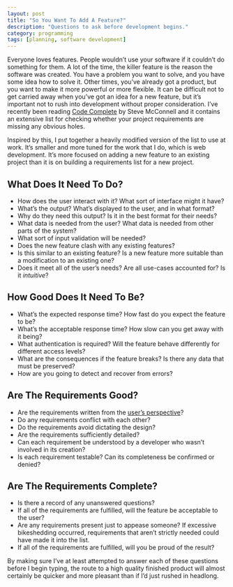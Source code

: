 ```yaml
---
layout: post
title: "So You Want To Add A Feature?"
description: "Questions to ask before development begins."
category: programming
tags: [planning, software development]
---
```


Everyone loves features. People wouldn’t use your software if it couldn’t do something for them. A lot of the time, the killer feature is the reason the software was created. You have a problem you want to solve, and you have some idea how to solve it. Other times, you’ve already got a product, but you want to make it more powerful or more flexible. It can be difficult not to get carried away when you’ve got an idea for a new feature, but it’s important not to rush into development without proper consideration. I’ve recently been reading [Code Complete](https://cc2e.com) by Steve McConnell and it contains an extensive list for checking whether your project requirements are missing any obvious holes.

Inspired by this, I put together a heavily modified version of the list to use at work. It’s smaller and more tuned for the work that I do, which is web development. It’s more focused on adding a new feature to an existing project than it is on building a requirements list for a new project.

## What Does It Need To Do?

* How does the user interact with it? What sort of interface might it have?
* What’s the output? What’s displayed to the user, and in what format?
* Why do they need this output? Is it in the best format for their needs?
* What data is needed from the user? What data is needed from other parts of the system?
* What sort of input validation will be needed?
* Does the new feature clash with any existing features?
* Is this similar to an existing feature? Is a new feature more suitable than a modification to an existing one?
* Does it meet all of the user’s needs? Are all use-cases accounted for? Is it _intuitive_?

## How Good Does It Need To Be?

* What’s the expected response time? How fast do you expect the feature to be?
* What’s the acceptable response time? How slow can you get away with it being?
* What authentication is required? Will the feature behave differently for different access levels?
* What are the consequences if the feature breaks? Is there any data that must be preserved?
* How are you going to detect and recover from errors?

## Are The Requirements Good?

* Are the requirements written from the [user’s perspective](https://twitter.com/goatuserstories)?
* Do any requirements conflict with each other?
* Do the requirements avoid dictating the design?
* Are the requirements sufficiently detailed?
* Can each requirement be understood by a developer who wasn’t involved in its creation?
* Is each requirement testable? Can its completeness be confirmed or denied?

## Are The Requirements Complete?

* Is there a record of any unanswered questions?
* If all of the requirements are fulfilled, will the feature be acceptable to the user?
* Are any requirements present just to appease someone? If excessive bikeshedding occurred, requirements that aren’t strictly needed could have made it into the list.
* If all of the requirements are fulfilled, will you be proud of the result?

By making sure I’ve at least attempted to answer each of these questions before I begin typing, the route to a high quality finished product will almost certainly be quicker and more pleasant than if I’d just rushed in headlong.